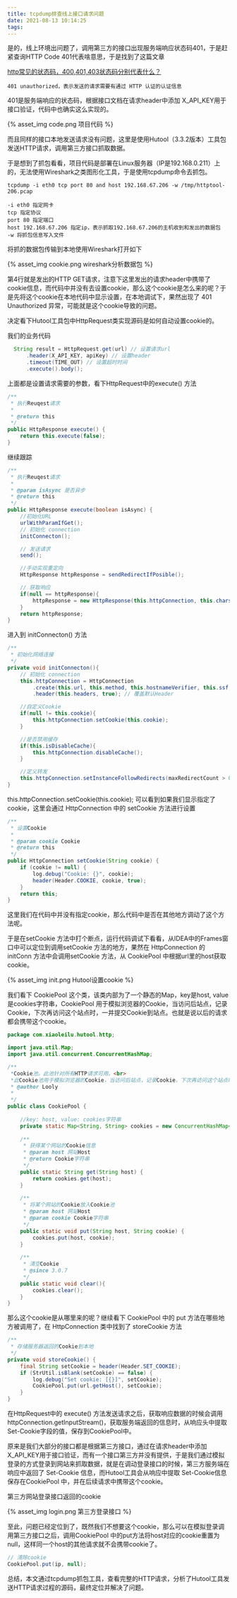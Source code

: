 ```yaml
---
title: tcpdump排查线上接口请求问题
date: 2021-08-13 10:14:25
tags:
---
```


是的，线上环境出问题了，调用第三方的接口出现服务端响应状态码401，于是赶紧查询HTTP Code 401代表啥意思，于是找到了这篇文章

[http常见的状态码，400,401,403状态码分别代表什么？](https://blog.csdn.net/liouswll/article/details/80698619)

```text
401 unauthorized，表示发送的请求需要有通过 HTTP 认证的认证信息
```

401是服务端响应的状态码，根据接口文档在请求header中添加 X_API_KEY用于接口验证，代码中也确实这么实现的。

{% asset_img code.png 项目代码 %}

而且同样的接口本地发送请求没有问题，这里是使用Hutool（3.3.2版本）工具包发送HTTP请求，调用第三方接口抓取数据。

于是想到了抓包看看，项目代码是部署在Linux服务器（IP是192.168.0.211）上的，无法使用Wireshark之类图形化工具，于是使用tcpdump命令去抓包。

```shell
tcpdump -i eth0 tcp port 80 and host 192.168.67.206 -w /tmp/httptool-206.pcap

-i eth0 指定网卡
tcp 指定协议
port 80 指定端口
host 192.168.67.206 指定ip，表示抓取192.168.67.206的主机收到和发出的数据包
-w 将抓包信息写入文件
```



将抓的数据包传输到本地使用Wireshark打开如下

{% asset_img cookie.png wireshark分析数据包 %}

第4行就是发出的HTTP GET请求，注意下这里发出的请求header中携带了cookie信息，而代码中并没有去设置cookie，那么这个cookie是怎么来的呢？于是先将这个cookie在本地代码中显示设置，在本地调试下，果然出现了 401 Unauthorized 异常，可能就是这个cookie导致的问题。

决定看下Hutool工具包中HttpRequest类实现源码是如何自动设置cookie的。

我们的业务代码

```java
  String result = HttpRequest.get(url) // 设置请求url
      .header(X_API_KEY, apiKey) // 设置header
      .timeout(TIME_OUT) // 设置超时时间
      .execute().body();
```

上面都是设置请求需要的参数，看下HttpRequest中的execute() 方法

```java
/**
 * 执行Reuqest请求
 * 
 * @return this
 */
public HttpResponse execute() {
    return this.execute(false);
}
```

继续跟踪

```java
/**
 * 执行Reuqest请求
 * 
 * @param isAsync 是否异步
 * @return this
 */
public HttpResponse execute(boolean isAsync) {
    //初始化URL
    urlWithParamIfGet();
    // 初始化 connection
    initConnecton();

    // 发送请求
    send();

    //手动实现重定向
    HttpResponse httpResponse = sendRedirectIfPosible();

    // 获取响应
    if(null == httpResponse){
        httpResponse = new HttpResponse(this.httpConnection, this.charset, isAsync, isIgnoreResponseBody());
    }
    return httpResponse;
}
```

进入到 initConnecton() 方法

```java
/**
 * 初始化网络连接
 */
private void initConnecton(){
    // 初始化 connection
    this.httpConnection = HttpConnection
        .create(this.url, this.method, this.hostnameVerifier, this.ssf, this.timeout, this.proxy)
        .header(this.headers, true); // 覆盖默认Header

    //自定义Cookie
    if(null != this.cookie){
        this.httpConnection.setCookie(this.cookie);
    }

    //是否禁用缓存
    if(this.isDisableCache){
        this.httpConnection.disableCache();
    }

    //定义转发
    this.httpConnection.setInstanceFollowRedirects(maxRedirectCount > 0 ? true : false);
}
```

this.httpConnection.setCookie(this.cookie); 可以看到如果我们显示指定了cookie，这里会通过 HttpConnection 中的 setCookie 方法进行设置

```java
/**
 * 设置Cookie
 * 
 * @param cookie Cookie
 * @return this
 */
public HttpConnection setCookie(String cookie) {
    if (cookie != null) {
        log.debug("Cookie: {}", cookie);
        header(Header.COOKIE, cookie, true);
    }
    return this;
}
```

这里我们在代码中并没有指定cookie，那么代码中是否在其他地方调动了这个方法呢。

于是在setCookie 方法中打个断点，运行代码调试下看看，从IDEA中的Frames窗口中可以定位到调用setCookie 方法的地方，果然在 HttpConnection 的 initConn 方法中会调用setCookie 方法，从 CookiePool 中根据url里的host获取cookie。

{% asset_img init.png Hutool设置cookie %}


我们看下 CookiePool 这个类，该类内部为了一个静态的Map，key是host, value是cookies字符串，CookiePool 用于模拟浏览器的Cookie，当访问后站点，记录Cookie，下次再访问这个站点时，一并提交Cookie到站点。也就是说以后的请求都会携带这个cookie。

```java
package com.xiaoleilu.hutool.http;

import java.util.Map;
import java.util.concurrent.ConcurrentHashMap;

/**
 *Cookie池。此池针对所有HTTP请求可用。<br>
 *此Cookie池用于模拟浏览器的Cookie，当访问后站点，记录Cookie，下次再访问这个站点时，一并提交Cookie到站点。
 * @author Looly
 *
 */
public class CookiePool {
	
	//key: host, value: cookies字符串
	private static Map<String, String> cookies = new ConcurrentHashMap<String, String>();
	
	/**
	 * 获得某个网站的Cookie信息
	 * @param host 网站Host
	 * @return Cookie字符串
	 */
	public static String get(String host) {
		return cookies.get(host);
	}
	
	/**
	 * 将某个网站的Cookie放入Cookie池
	 * @param host 网站Host
	 * @param cookie Cookie字符串
	 */
	public static void put(String host, String cookie) {
		cookies.put(host, cookie);
	}
	
	/**
	 * 清空Cookie
	 * @since 3.0.7
	 */
	public static void clear(){
		cookies.clear();
	}
}

```

那么这个cookie是从哪里来的呢？继续看下 CookiePool 中的 put 方法在哪些地方被调用了，在 HttpConnection 类中找到了 storeCookie 方法

```java
/**
 * 存储服务器返回的Cookie到本地
 */
private void storeCookie() {
    final String setCookie = header(Header.SET_COOKIE);
    if (StrUtil.isBlank(setCookie) == false) {
        log.debug("Set cookie: [{}]", setCookie);
        CookiePool.put(url.getHost(), setCookie);
    }
}
```

在HttpRequest中的 execute() 方法发送请求之后，获取响应数据的时候会调用 httpConnection.getInputStream()，获取服务端返回的信息时，从响应头中提取Set-Cookie字段的值，保存到CookiePool中。

原来是我们大部分的接口都是根据第三方接口，通过在请求header中添加 X_API_KEY用于接口验证，而有一个接口第三方并没有提供，于是我们通过模拟登录的方式登录到网站来抓取数据，就是在调动登录接口的时候，第三方服务端在响应中返回了 Set-Cookie 信息，而Hutool工具会从响应中提取 Set-Cookie信息保存在CookiePool 中，并在后续请求中携带这个cookie。

第三方网站登录接口返回的cookie

{% asset_img login.png 第三方登录接口 %}


至此，问题已经定位到了，既然我们不想要这个cookie，那么可以在模拟登录调用第三方接口之后，调用CookiePool 中的put方法将host对应的cookie重置为null，这样同一个host的其他请求就不会携带cookie了。

```java
// 清除cookie
CookiePool.put(ip, null);
```

总结，本文通过tcpdump抓包工具，查看完整的HTTP请求，分析了Hutool工具发送HTTP请求过程的源码，最终定位并解决了问题。

